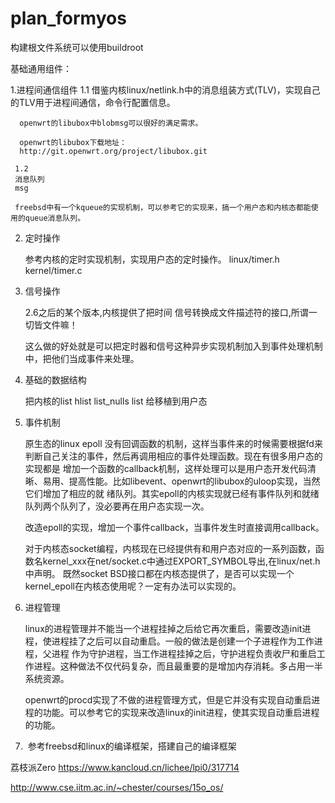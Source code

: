 # plan_formyos


构建根文件系统可以使用buildroot

基础通用组件：

1.进程间通信组件
     1.1
     借鉴内核linux/netlink.h中的消息组装方式(TLV)，实现自己的TLV用于进程间通信，命令行配置信息。

      openwrt的libubox中blobmsg可以很好的满足需求。

      openwrt的libubox下载地址：
      http://git.openwrt.org/project/libubox.git

     1.2
     消息队列
     msg
     
     freebsd中有一个kqueue的实现机制，可以参考它的实现来，搞一个用户态和内核态都能使用的queue消息队列。
     
     
2. 定时操作

    参考内核的定时实现机制，实现用户态的定时操作。
    linux/timer.h  kernel/timer.c 
    
 
3. 信号操作

    
    2.6之后的某个版本,内核提供了把时间 信号转换成文件描述符的接口,所谓一切皆文件嘛！
    
    这么做的好处就是可以把定时器和信号这种异步实现机制加入到事件处理机制中，把他们当成事件来处理。
    
4. 基础的数据结构
   
   把内核的list hlist list_nulls  list 给移植到用户态
   
   
5. 事件机制 
   
   原生态的linux epoll 没有回调函数的机制，这样当事件来的时候需要根据fd来判断自己关注的事件，然后再调用相应的事件处理函数。现在有很多用户态的实现都是
   增加一个函数的callback机制，这样处理可以是用户态开发代码清晰、易用、提高性能。比如libevent、openwrt的libubox的uloop实现，当然它们增加了相应的就
   绪队列。其实epoll的内核实现就已经有事件队列和就绪队列两个队列了，没必要再在用户态实现一次。
   
   改造epoll的实现，增加一个事件callback，当事件发生时直接调用callback。
   
   对于内核态socket编程，内核现在已经提供有和用户态对应的一系列函数，函数名kernel_xxx在net/socket.c中通过EXPORT_SYMBOL导出,在linux/net.h中声明。
   既然socket BSD接口都在内核态提供了，是否可以实现一个kernel_epoll在内核态使用呢？一定有办法可以实现的。
   
6. 进程管理

    linux的进程管理并不能当一个进程挂掉之后给它再次重启，需要改造init进程，使进程挂了之后可以自动重启。一般的做法是创建一个子进程作为工作进程，父进程
    作为守护进程，当工作进程挂掉之后，守护进程负责收尸和重启工作进程。这种做法不仅代码复杂，而且最重要的是增加内存消耗。多占用一半系统资源。
    
    openwrt的procd实现了不做的进程管理方式，但是它并没有实现自动重启进程的功能。可以参考它的实现来改造linux的init进程，使其实现自动重启进程的功能。

7.  参考freebsd和linux的编译框架，搭建自己的编译框架 


荔枝派Zero
https://www.kancloud.cn/lichee/lpi0/317714

http://www.cse.iitm.ac.in/~chester/courses/15o_os/
